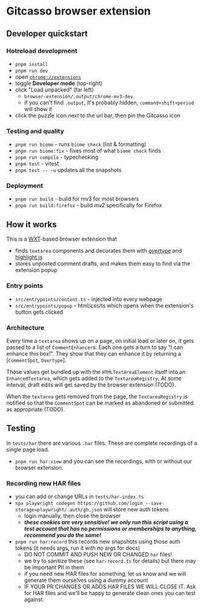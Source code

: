 # Gitcasso browser extension

## Developer quickstart

### Hotreload development

- `pnpm install`
- `pnpm run dev`
- open [`chrome://extensions`](chrome://extensions)
- toggle **Developer mode** (top-right)
- click "Load unpacked" (far left)
  - `browser-extension/.output/chrome-mv3-dev`
  - if you can't find `.output`, it's probably hidden, `command+shift+period` will show it
- click the puzzle icon next to the url bar, then pin the Gitcasso icon

### Testing and quality
- `pnpm run biome` - runs `biome check` (lint & formatting)
- `pnpm run biome:fix` - fixes most of what `biome check` finds
- `pnpm run compile` - typechecking
- `pnpm test` - vitest
- `pnpm test -- -u` updates all the snapshots

### Deployment
- `pnpm run build` - build for mv3 for most browsers
- `pnpm run build:firefox` - build mv2 specifically for Firefox

## How it works

This is a [WXT](https://wxt.dev/)-based browser extension that

- finds `textarea` components and decorates them with [overtype](https://overtype.dev/) and [highlight.js](https://highlightjs.org/)
- stores unposted comment drafts, and makes them easy to find via the extension popup

### Entry points

- `src/entrypoints/content.ts` - injected into every webpage
- `src/entrypoints/popup` - html/css/ts which opens when the extension's button gets clicked

### Architecture

Every time a `textarea` shows up on a page, on initial load or later on, it gets passed to a list of `CommentEnhancer`s. Each one gets a turn to say "I can enhance this box!". They show that they can enhance it by returning a [`CommentSpot`, `Overtype`].

Those values get bundled up with the `HTMLTextAreaElement` itself into an `EnhancedTextarea`, which gets added to the `TextareaRegistry`. At some interval, draft edits will get saved by the browser extension (TODO).

When the `textarea` gets removed from the page, the `TextareaRegistry` is notified so that the `CommentSpot` can be marked as abandoned or submitted as appropriate (TODO).

## Testing

In `tests/har` there are various `.har` files. These are complete recordings of a single page load.

- `pnpm run har:view` and you can see the recordings, with or without our browser extension.

### Recording new HAR files

- you can add or change URLs in `tests/har-index.ts`
- `npx playwright codegen https://github.com/login --save-storage=playwright/.auth/gh.json` will store new auth tokens
  - login manually, then close the browser
  - ***these cookies are very sensitive! we only run this script using a test account that has no permissions or memberships to anything, recommend you do the same!***
- `pnpm run har:record` this records new snapshots using those auth tokens (it needs args, run it with no args for docs)
  - DO NOT COMMIT AND PUSH NEW OR CHANGED `har` files!
  - we try to sanitize these (see `har-record.ts` for details) but there may be important PII in them
  - if you need new HAR files for something, let us know and we will generate them ourselves using a dummy account
  - IF YOUR PR CHANGES OR ADDS HAR FILES WE WILL CLOSE IT. Ask for HAR files and we'll be happy to generate clean ones you can test against.
